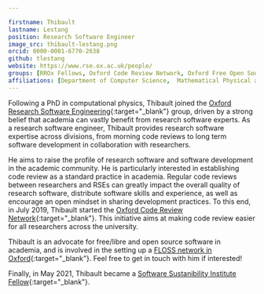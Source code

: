 ```yaml
---

firstname: Thibault
lastname: Lestang
position: Research Software Engineer
image_src: thibault-lestang.png
orcid: 0000-0001-6770-2638
github: tlestang
website: https://www.rse.ox.ac.uk/people/
groups: [RROx Fellows, Oxford Code Review Network, Oxford Free Open Source Software]
affiliations: [Department of Computer Science,  Mathematical Physical and Life Sciences Division]
---
```

Following a PhD in computational physics, Thibault joined the [Oxford Research Software Engineering](https://www.rse.ox.ac.uk/people/){:target="_blank"} group, driven by a strong belief that academia can vastly benefit from research software experts.
As a research software engineer, Thibault provides research software expertise across divisions, from morning code reviews to long term software development in collaboration with researchers.

He aims to raise the profile of research software and software development in the academic community. He is particularly interested in establishing code review as a standard practice in academia. Regular code reviews between researchers and RSEs can greatly impact the overall quality of research software, distribute software skills and experience, as well as encourage an open mindset in sharing development practices. To this end, in July 2019, Thibault started the [Oxford Code Review Network](https://ox.ukrn.org/events/#Oxford-Code-Review-Network){:target="_blank"}. This initiative aims at making code review easier for all researchers across the university.

Thibault is an advocate for free/libre and open source software in academia, and is involved in the setting up a [FLOSS network in Oxford](https://ox.ukrn.org/events/#Oxford-Free-Open-Source-Software){:target="_blank"}. Feel free to get in touch with him if interested!

Finally, in May 2021, Thibault became a [Software Sustanibility Institute Fellow](https://software.ac.uk/about/fellows/thibault-lestang){:target="_blank"}.

